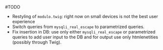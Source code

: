 #TODO

  + Restyling of `modulo.twig`: right now on small devices is not the best user experience
  + Switch queries from `mysqli_real_escape` to parametrized queries.
  + Fix insertion in DB: use only either `mysqli_real_escape` or parametrized queries to add user input to the DB and for output use only htmlenetities (possibly through Twig).
